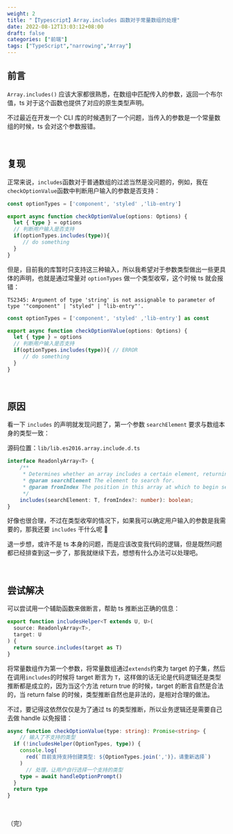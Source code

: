 ```yaml
---
weight: 2
title: "【Typescript】Array.includes 函数对于常量数组的处理"
date: 2022-08-12T13:03:12+08:00
draft: false
categories: ["前端"]
tags: ["TypeScript","narrowing","Array"]
---
```


## 前言

`Array.includes()` 应该大家都很熟悉，在数组中匹配传入的参数，返回一个布尔值，ts 对于这个函数也提供了对应的原生类型声明。

不过最近在开发一个 CLI 库的时候遇到了一个问题，当传入的参数是一个常量数组的时候，ts 会对这个参数报错。

&nbsp;

## 复现

正常来说，`includes`函数对于普通数组的过滤当然是没问题的，例如，我在`checkOptionValue`函数中判断用户输入的参数是否支持：

```typescript
const optionTypes = ['component', 'styled' ,'lib-entry']

export async function checkOptionValue(options: Options) {
  let { type } = options
  // 判断用户输入是否支持
  if(optionTypes.includes(type)){
     // do something
  }
}
```

但是，目前我的库暂时只支持这三种输入，所以我希望对于参数类型做出一些更具体的声明，也就是通过常量对 `optionTypes` 做一个类型收窄，这个时候 ts 就会报错：

`TS2345: Argument of type 'string' is not assignable to parameter of type '"component" | "styled" | "lib-entry"'.`

```typescript {hl_lines=[1,6]}
const optionTypes = ['component', 'styled' ,'lib-entry'] as const

export async function checkOptionValue(options: Options) {
  let { type } = options
  // 判断用户输入是否支持
  if(optionTypes.includes(type)){ // ERROR
     // do something
  }
}
```

&nbsp;

## 原因

看一下 `includes` 的声明就发现问题了，第一个参数 `searchElement` 要求与数组本身的类型一致：

源码位置：`lib/lib.es2016.array.include.d.ts`

```typescript
interface ReadonlyArray<T> {
    /**
     * Determines whether an array includes a certain element, returning true or false as appropriate.
     * @param searchElement The element to search for.
     * @param fromIndex The position in this array at which to begin searching for searchElement.
     */
    includes(searchElement: T, fromIndex?: number): boolean;
}
```

好像也很合理，不过在类型收窄的情况下，如果我可以确定用户输入的参数是我需要的，那我还要 `includes` 干什么呢 :thinking:

退一步想，或许不是 ts 本身的问题，而是应该改变我代码的逻辑，但是既然问题都已经排查到这一步了，那我就继续下去，想想有什么办法可以处理吧。

&nbsp;

## 尝试解决

可以尝试用一个辅助函数来做断言，帮助 ts 推断出正确的信息：

```typescript
export function includesHelper<T extends U, U>(
  source: ReadonlyArray<T>,
  target: U
) {
  return source.includes(target as T)
}

```

将常量数组作为第一个参数，将常量数组通过`extends`约束为 target 的子集，然后在调用`includes`的时候将 target 断言为 `T`，这样做的话无论是代码逻辑还是类型推断都是成立的，因为当这个方法 return true 的时候，target 的断言自然是合法的，当 return false 的时候，类型推断自然也是非法的，是相对合理的做法。

不过，要记得这依然仅仅是为了通过 ts 的类型推断，所以业务逻辑还是需要自己去做 handle 以免报错：

```typescript
async function checkOptionValue(type: string): Promise<string> {
    // 输入了不支持的类型
  if (!includesHelper(OptionTypes, type)) {
    console.log(
      red(`目前支持支持创建类型: ${OptionTypes.join(',')}，请重新选择`)
    )
      // 处理，让用户自行选择一个支持的类型
    type = await handleOptionPrompt()
  }
  return type
}
```

&nbsp;

（完）





